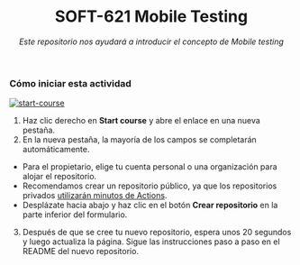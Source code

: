 <header>

<!--
  <<< Author notes: Course header >>>
  Read <https://skills.github.com/quickstart> for more information about how to build courses using this template.
  Include a 1280×640 image, course name in sentence case, and a concise description in emphasis.
  In your repository settings: enable template repository, add your 1280×640 social image, auto delete head branches.
  Next to "About", add description & tags; disable releases, packages, & environments.
  Add your open source license, GitHub uses the MIT license.
-->

# SOFT-621 Mobile Testing

_Este repositorio nos ayudará a introducir el concepto de Mobile testing_

</header>

<!--
  <<< Author notes: Course start >>>
  Include start button, a note about Actions minutes,
  and tell the learner why they should take the course.
-->

### Cómo iniciar esta actividad

<!-- For start course, run in JavaScript:
'https://github.com/new?' + new URLSearchParams({
  template_owner: 'kevinah95',
  template_name: 'delete-template',
  owner: '@me',
  name: 'BISOFT-38-proyecto-04-actividad-02',
  description: 'Actividad para Mobile Testing',
  visibility: 'public',
}).toString()
-->

[![start-course](https://user-images.githubusercontent.com/1221423/235727646-4a590299-ffe5-480d-8cd5-8194ea184546.svg)](https://github.com/new?template_owner=kevinah95&template_name=soft-621-test-activity&owner=%40me&name=soft-621-test-activity&description=Actividad+para+Mobile+Testing&visibility=public)

1. Haz clic derecho en **Start course** y abre el enlace en una nueva pestaña.
2. En la nueva pestaña, la mayoría de los campos se completarán automáticamente.
  - Para el propietario, elige tu cuenta personal o una organización para alojar el repositorio.
  - Recomendamos crear un repositorio público, ya que los repositorios privados [utilizarán minutos de Actions](https://docs.github.com/en/billing/managing-billing-for-github-actions/about-billing-for-github-actions).
  - Desplázate hacia abajo y haz clic en el botón **Crear repositorio** en la parte inferior del formulario.
3. Después de que se cree tu nuevo repositorio, espera unos 20 segundos y luego actualiza la página. Sigue las instrucciones paso a paso en el README del nuevo repositorio.

